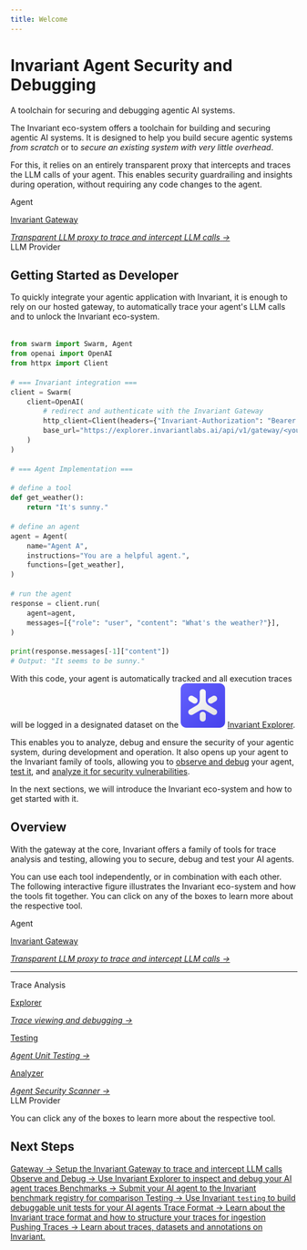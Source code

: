 ```yaml
---
title: Welcome
---
```


# Invariant Agent Security and Debugging

<div class='subtitle'>A toolchain for securing and debugging agentic AI systems.</div>

The Invariant eco-system offers a toolchain for building and securing agentic AI systems. It is designed to help you build secure agentic systems _from scratch_ or to _secure an existing system with very little overhead_.

For this, it relies on an entirely transparent proxy that intercepts and traces the LLM calls of your agent. This enables security guardrailing and insights during operation, without requiring any code changes to the agent.

<div class='overview small'>
    <div class='clear box thirdparty'>
        Agent
    </div>
    <div class='box fill main clear'>
        <a class='box clear' href='./gateway'>
            <p>Invariant Gateway</p>
            <i>Transparent LLM proxy to trace and intercept LLM calls</i>
            <i class='more'>→</i>
        </a>
    </div>
    <div class='clear box thirdparty'>
        LLM Provider
    </div>
</div>

## Getting Started as Developer

To quickly integrate your agentic application with Invariant, it is enough to rely on our hosted gateway, to automatically trace your agent's LLM calls and to unlock the Invariant eco-system.

```python hl_lines="5 6 7 8 9 10 11 12"

from swarm import Swarm, Agent
from openai import OpenAI
from httpx import Client

# === Invariant integration ===
client = Swarm(
    client=OpenAI(
        # redirect and authenticate with the Invariant Gateway
        http_client=Client(headers={"Invariant-Authorization": "Bearer <your-token>"}),
        base_url="https://explorer.invariantlabs.ai/api/v1/gateway/<your-dataset-id>/openai",
    )
)

# === Agent Implementation ===

# define a tool
def get_weather():
    return "It's sunny."

# define an agent
agent = Agent(
    name="Agent A",
    instructions="You are a helpful agent.",
    functions=[get_weather],
)

# run the agent
response = client.run(
    agent=agent,
    messages=[{"role": "user", "content": "What's the weather?"}],
)

print(response.messages[-1]["content"])
# Output: "It seems to be sunny."
```

With this code, your agent is automatically tracked and all execution traces will be logged in a designated dataset on the <img class='inline-invariant' src="assets/logo.svg"/> [Invariant Explorer](https://explorer.invariantlabs.ai).

This enables you to analyze, debug and ensure the security of your agentic system, during development and operation. It also opens up your agent to the Invariant family of tools, allowing you to [observe and debug](./explorer/) your agent, [test it](testing/), and [analyze it for security vulnerabilities](https://github.com/invariantlabs-ai/invariant?tab=readme-ov-file#analyzer).

In the next sections, we will introduce the Invariant eco-system and how to get started with it.

## Overview

With the gateway at the core, Invariant offers a family of tools for trace analysis and testing, allowing you to secure, debug and test your AI agents.

You can use each tool independently, or in combination with each other. The following interactive figure illustrates the Invariant eco-system and how the tools fit together. You can click on any of the boxes to learn more about the respective tool.

<div class='overview'>
    <div class='clear box thirdparty'>
        Agent
    </div>
    <div class='box fill main clear'>
        <a class='box clear' href='./gateway'>
            <p>Invariant Gateway</p>
            <i>Transparent LLM proxy to trace and intercept LLM calls</i>
            <i class='more'>→</i>
        </a>
        <!-- <div class='online'>
            <div class='title'>Online Guardrails</div>
            <div class='box fill clear' style="flex: 1;">
                <p>Analyzer</p>
                <i>Agent Security Scanner</i>
                <i class='more'>→</i>
            </div>
        </div> -->
        <div class='offline'>
            <hr/>
            <div class='title'>Trace Analysis</div>
            <a class='box fill clear' href='./explorer'>
                <p>Explorer</p>
                <i>Trace viewing and debugging</i>
                <i class='more'>→</i>
            </a>
            <a class='box fill clear' href='./testing'>
                <p>Testing</p>
                <i>Agent Unit Testing</i>
                <i class='more'>→</i>
            </a>
            <a class='box fill clear' href='https://github.com/invariantlabs-ai/invariant?tab=readme-ov-file#analyzer'>
                <p>Analyzer</p>
                <i>Agent Security Scanner</i>
                <i class='more'>→</i>
            </a>
        </div>
    </div>
    <div class='clear box thirdparty'>
        LLM Provider
    </div>
</div>

You can click any of the boxes to learn more about the respective tool.

## Next Steps

<div class='tiles'>

<a href="gateway/" class='tile primary'>
    <span class='tile-title'>Gateway →</span>
    <span class='tile-description'>Setup the Invariant Gateway to trace and intercept LLM calls</span>
</a>

<a href="explorer/" class='tile primary'>
    <span class='tile-title'>Observe and Debug →</span>
    <span class='tile-description'>Use Invariant Explorer to inspect and debug your AI agent traces</span>
</a>

<a href="explorer/benchmarks" class='tile'>
    <span class='tile-title'>Benchmarks →</span>
    <span class='tile-description'>Submit your AI agent to the Invariant benchmark registry for comparison</span>
</a>

<a href="testing/" class='tile primary'>
    <span class='tile-title'>Testing →</span>
    <span class='tile-description'>Use Invariant <code>testing</code> to build debuggable unit tests for your AI agents</span>
</a>

<a href="explorer/api/trace-format" class='tile'>
    <span class='tile-title'>Trace Format →</span>
    <span class='tile-description'>Learn about the Invariant trace format and how to structure your traces for ingestion</span>
</a>

<a href="explorer/api/uploading-traces/push-api" class='tile'>
    <span class='tile-title'>Pushing Traces →</span>
    <span class='tile-description'>Learn about traces, datasets and annotations on Invariant.</span>
</a>

</div>

